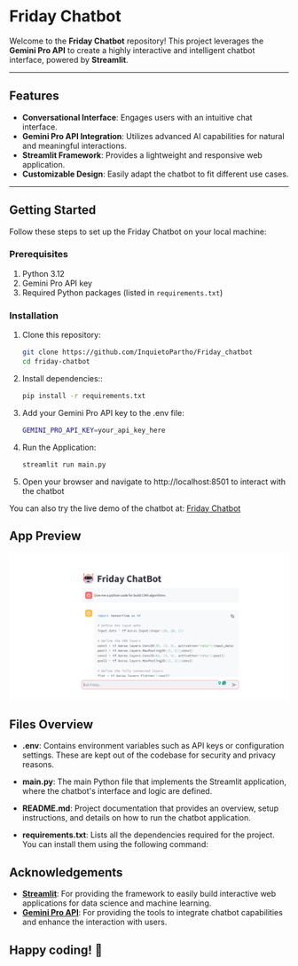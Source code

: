 # Friday Chatbot

Welcome to the **Friday Chatbot** repository! This project leverages the **Gemini Pro API** to create a highly interactive and intelligent chatbot interface, powered by **Streamlit**.

---

## Features

- **Conversational Interface**: Engages users with an intuitive chat interface.
- **Gemini Pro API Integration**: Utilizes advanced AI capabilities for natural and meaningful interactions.
- **Streamlit Framework**: Provides a lightweight and responsive web application.
- **Customizable Design**: Easily adapt the chatbot to fit different use cases.

---

## Getting Started

Follow these steps to set up the Friday Chatbot on your local machine:

### Prerequisites

1. Python 3.12
2. Gemini Pro API key
3. Required Python packages (listed in `requirements.txt`)

### Installation

1. Clone this repository:
   ```bash
   git clone https://github.com/InquietoPartho/Friday_chatbot
   cd friday-chatbot
   ```
2. Install dependencies::
   ```bash
   pip install -r requirements.txt
   ```
3. Add your Gemini Pro API key to the .env file:
   ```bash
   GEMINI_PRO_API_KEY=your_api_key_here
   ```
4. Run the Application:
   ```bash
   streamlit run main.py
   ```
5. Open your browser and navigate to http://localhost:8501 to interact with the chatbot

You can also try the live demo of the chatbot at: [Friday Chatbot](https://fridaychatbot.streamlit.app/)

## App Preview

![Friday Chatbot Preview](assests\chat_preview.png)

## Files Overview

- **.env**: Contains environment variables such as API keys or configuration settings. These are kept out of the codebase for security and privacy reasons.
- **main.py**: The main Python file that implements the Streamlit application, where the chatbot's interface and logic are defined.
- **README.md**: Project documentation that provides an overview, setup instructions, and details on how to run the chatbot application.

- **requirements.txt**: Lists all the dependencies required for the project. You can install them using the following command:

## Acknowledgements

- **[Streamlit](https://streamlit.io/)**: For providing the framework to easily build interactive web applications for data science and machine learning.
- **[Gemini Pro API](https://gemini.com/pro-api)**: For providing the tools to integrate chatbot capabilities and enhance the interaction with users.

## Happy coding! 🚀
